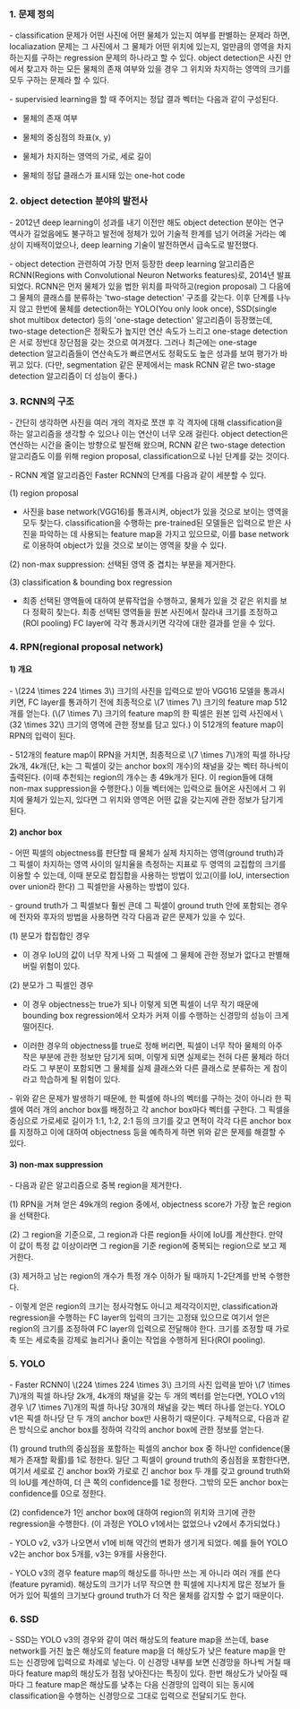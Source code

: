 ### 1. 문제 정의

\- classification 문제가 어떤 사진에 어떤 물체가 있는지 여부를 판별하는 문제라 하면, localiazation 문제는 그 사진에서 그 물체가 어떤 위치에 있는지, 얼만큼의 영역을 차지하는지를 구하는 regression 문제의 하나라고 할 수 있다. object detection은 사진 안에서 찾고자 하는 모든 물체의 존재 여부와 있을 경우 그 위치와 차지하는 영역의 크기를 모두 구하는 문제라 할 수 있다.

\- supervisied learning을 할 때 주어지는 정답 결과 벡터는 다음과 같이 구성된다.

- 물체의 존재 여부

- 물체의 중심점의 좌표(x, y)

- 물체가 차지하는 영역의 가로, 세로 길이

- 물체의 정답 클래스가 표시돼 있는 one-hot code



### 2. object detection 분야의 발전사

\- 2012년 deep learning이 성과를 내기 이전만 해도 object detection 분야는 연구 역사가 길었음에도 불구하고 발전에 정체가 있어 기술적 한계를 넘기 어려울 거라는 예상이 지배적이었으나, deep learning 기술이 발전하면서 급속도로 발전했다. 

\- object detection 관련하여 가장 먼저 등장한 deep learning 알고리즘은 RCNN(Regions with Convolutional Neuron Networks features)로, 2014년 발표되었다. RCNN은 먼저 물체가 있을 법한 위치를 파악하고(region proposal) 그 다음에 그 물체의 클래스를 분류하는 'two-stage detection' 구조를 갖는다. 이후 단계를 나누지 않고 한번에 물체를 detection하는 YOLO(You only look once), SSD(single shot multibox detector) 등의 'one-stage detection' 알고리즘이 등장했는데, two-stage detection은 정확도가 높지만 연산 속도가 느리고 one-stage detection은 서로 정반대 장단점을 갖는 것으로 여겨졌다. 그러나 최근에는 one-stage detection 알고리즘들이 연산속도가 빠르면서도 정확도도 높은 성과를 보여 평가가 바뀌고 있다. (다만, segmentation 같은 문제에서는 mask RCNN 같은 two-stage detection 알고리즘이 더 성능이 좋다.)


### 3. RCNN의 구조

\- 간단히 생각하면 사진을 여러 개의 격자로 쪼갠 후 각 격자에 대해 classification을 하는 알고리즘을 생각할 수 있으나 이는 연산이 너무 오래 걸린다. object detection은 연산하는 시간을 줄이는 방향으로 발전해 왔으며, RCNN 같은 two-stage detection 알고리즘도 이를 위해 region proposal, classification으로 나뉜 단계를 갖는 것이다. 

\- RCNN 계열 알고리즘인 Faster RCNN의 단계를 다음과 같이 세분할 수 있다.

(1) region proposal

- 사진을 base network(VGG16)를 통과시켜, object가 있을 것으로 보이는 영역을 모두 찾는다. classification을 수행하는 pre-trained된 모델들은 입력으로 받은 사진을 파악하는 데 사용되는 feature map을 가지고 있으므로, 이를 base network로 이용하여 object가 있을 것으로 보이는 영역을 찾을 수 있다.

(2) non-max suppression: 선택된 영역 중 겹치는 부분을 제거한다. 

(3) classification & bounding box regression

- 최종 선택된 영역들에 대하여 분류작업을 수행하고, 물체가 있을 것 같은 위치를 보다 정확히 찾는다. 최종 선택된 영역들을 원본 사진에서 잘라내 크기를 조정하고(ROI pooling) FC layer에 각각 통과시키면 각각에 대한 결과를 얻을 수 있다.

### 4. RPN(regional proposal network)

#### 1) 개요

\- \\(224 \times 224 \times 3\\) 크기의 사진을 입력으로 받아 VGG16 모델을 통과시키면, FC layer를 통과하기 전에 최종적으로 \\(7 \times 7\\) 크기의 feature map 512개를 얻는다. (\\(7 \times 7\\) 크기의 feature map의 한 픽셀은 원본 입력 사진에서 \\(32 \times 32\\) 크기의 영역에 관한 정보를 담고 있다.) 이 512개의 feature map이 RPN의 입력이 된다.

\- 512개의 feature map이 RPN을 거치면, 최종적으로 \\(7 \times 7\\)개의 픽셀 하나당 2k개, 4k개(단, k는 그 픽셀이 갖는 anchor box의 개수)의 채널을 갖는 벡터 하나씩이 출력된다. (이때 추천되는 region의 개수는 총 49k개가 된다. 이 region들에 대해 non-max suppression을 수행한다.) 이들 벡터에는 입력으로 들어온 사진에서 그 위치에 물체가 있는지, 있다면 그 위치와 영역은 어떤 값을 갖는지에 관한 정보가 담기게 된다.



#### 2) anchor box

\- 어떤 픽셀의 objectness를 판단할 때 물체가 실제 차지하는 영역(ground truth)과 그 픽셀이 차지하는 영역 사이의 일치율을 측정하는 지표로 두 영역의 교집합의 크기를 이용할 수 있는데, 이때 분모로 합집합을 사용하는 방법이 있고(이를 IoU, intersection over union라 한다) 그 픽셀만을 사용하는 방법이 있다. 

\- ground truth가 그 픽셀보다 훨씬 큰데 그 픽셀이 ground truth 안에 포함되는 경우에 전자와 후자의 방법을 사용하면 각각 다음과 같은 문제가 있을 수 있다.

(1) 분모가 합집합인 경우

- 이 경우 IoU의 값이 너무 작게 나와 그 픽셀에 그 물체에 관한 정보가 없다고 판별해버릴 위험이 있다.


(2) 분모가 그 픽셀인 경우

- 이 경우 objectness는 true가 되나 이렇게 되면 픽셀이 너무 작기 때문에 bounding box regression에서 오차가 커져 이를 수행하는 신경망의 성능이 크게 떨어진다. 

- 이러한 경우의 objectness를 true로 정해 버리면, 픽셀이 너무 작아 물체의 아주 작은 부분에 관한 정보만 담기게 되며, 이렇게 되면 실제로는 전혀 다른 물체라 하더라도 그 부분이 포함되면 그 물체를 실제 클래스와 다른 클래스로 분류하는 게 참이라고 학습하게 될 위험이 있다. 


\- 위와 같은 문제가 발생하기 때문에, 한 픽셀에 하나의 벡터를 구하는 것이 아니라 한 픽셀에 여러 개의 anchor box를 배정하고 각 anchor box마다 벡터를 구한다. 그 픽셀을 중심으로 가로세로 길이가 1:1, 1:2, 2:1 등의 크기를 갖고 면적이 각각 다른 anchor box를 지정하고 이에 대하여 objectness 등을 예측하게 하면 위와 같은 문제를 해결할 수 있다. 



#### 3) non-max suppression

\- 다음과 같은 알고리즘으로 중복 region을 제거한다.

(1) RPN을 거쳐 얻은 49k개의 region 중에서, objectness score가 가장 높은 region을 선택한다.

(2) 그 region을 기준으로, 그 region과 다른 region들 사이에 IoU를 계산한다. 만약 이 값이 특정 값 이상이라면 그 region을 기준 region에 중복되는 region으로 보고 제거한다.

(3) 제거하고 남는 region의 개수가 특정 개수 이하가 될 때까지 1-2단계를 반복 수행한다.

\- 이렇게 얻은 region의 크기는 정사각형도 아니고 제각각이지만, classification과 regression을 수행하는 FC layer의 입력의 크기는 고정돼 있으므로 여기서 얻은 region의 크기를 조정하여 FC layer의 입력으로 전달해야 한다. 크기를 조정할 때 가로축 또는 세로축을 강제로 늘리거나 줄이는 작업을 수행하게 된다(ROI pooling).



### 5. YOLO

\- Faster RCNN이 \\(224 \times 224 \times 3\\) 크기의 사진 입력을 받아 \\(7 \times 7\\)개의 픽셀 하나당 2k개, 4k개의 채널을 갖는 두 개의 벡터를 얻는다면, YOLO v1의 경우 \\(7 \times 7\\)개의 픽셀 하나당 30개의 채널을 갖는 벡터 하나를 얻는다. YOLO v1은 픽셀 하나당 단 두 개의 anchor box만 사용하기 때문이다. 구체적으로, 다음과 같은 방식으로 anchor box를 정하여 각각의 anchor box에 관한 정보를 얻는다.

(1) ground truth의 중심점을 포함하는 픽셀의 anchor box 중 하나만 confidence(물체가 존재할 확률)를 1로 정한다. 일단 그 픽셀이 ground truth의 중심점을 포함한다면, 여기서 세로로 긴 anchor box와 가로로 긴 anchor box 두 개를 갖고 ground truth와의 IoU를 계산하여, 더 큰 쪽의 confidence를 1로 정한다. 그밖의 모든 anchor box는 confidence를 0으로 정한다.

(2) confidence가 1인 anchor box에 대하여 region의 위치와 크기에 관한 regression을 수행한다. (이 과정은 YOLO v1에서는 없었으나 v2에서 추가되었다.)

\- YOLO v2, v3가 나오면서 v1에 비해 약간의 변화가 생기게 되었다. 예를 들어 YOLO v2는 anchor box 5개를, v3는 9개를 사용한다.

\- YOLO v3의 경우 feature map의 해상도를 하나만 쓰는 게 아니라 여러 개를 쓴다(feature pyramid). 해상도의 크기가 너무 작으면 한 픽셀에 지나치게 많은 정보가 들어가 있어 픽셀의 크기보다 ground truth가 더 작은 물체를 감지할 수 없기 때문이다.


### 6. SSD

\- SSD는 YOLO v3의 경우와 같이 여러 해상도의 feature map을 쓰는데, base network를 거친 높은 해상도의 feature map을 더 해상도가 낮은 feature map을 만드는 신경망에 입력으로 차례로 넣는다. 이 신경망 내부를 보면 신경망을 하나씩 거칠 때마다 feature map의 해상도가 점점 낮아진다는 특징이 있다. 한번 해상도가 낮아질 때마다 그 feature map은 해상도를 낮추는 다음 신경망의 입력이 되는 동시에 classification을 수행하는 신경망으로 그대로 입력으로 전달되기도 한다.

